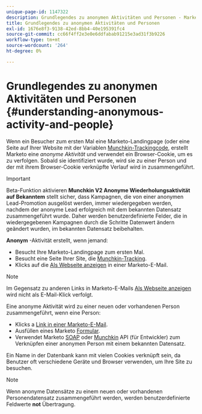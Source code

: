 ```yaml
---
unique-page-id: 1147322
description: Grundlegendes zu anonymen Aktivitäten und Personen - Marketo-Dokumente - Produktdokumentation
title: Grundlegendes zu anonymen Aktivitäten und Personen
exl-id: 1676e8f3-9138-42ed-8bb4-40e195391fc4
source-git-commit: cc66f4ff2e3e0e6ddfabab91215e3ad31f3b9226
workflow-type: tm+mt
source-wordcount: '264'
ht-degree: 0%

---
```


# Grundlegendes zu anonymen Aktivitäten und Personen {#understanding-anonymous-activity-and-people}

Wenn ein Besucher zum ersten Mal eine Marketo-Landingpage (oder eine Seite auf Ihrer Website mit der Variablen [Munchkin-Trackingcode](/help/marketo/product-docs/administration/additional-integrations/add-munchkin-tracking-code-to-your-website.md), erstellt Marketo eine _anonyme Aktivität_ und verwendet ein Browser-Cookie, um es zu verfolgen. Sobald sie identifiziert wurde, wird sie zu einer Person und der mit ihrem Browser-Cookie verknüpfte Verlauf wird in zusammengeführt.

>[!IMPORTANT]
>
>Beta-Funktion aktivieren **Munchkin V2 Anonyme Wiederholungsaktivität auf Bekanntem** stellt sicher, dass Kampagnen, die von einer anonymen Lead-Promotion ausgelöst werden, immer wiedergegeben werden, nachdem der anonyme Lead erfolgreich mit dem bekannten Datensatz zusammengeführt wurde. Daher werden benutzerdefinierte Felder, die in wiedergegebenen Kampagnen durch die Schritte Datenwert ändern geändert wurden, im bekannten Datensatz beibehalten.

**Anonym** -Aktivität erstellt, wenn jemand:

* Besucht Ihre Marketo-Landingpage zum ersten Mal.
* Besucht eine Seite Ihrer Site, die [Munchkin-Tracking](/help/marketo/product-docs/administration/additional-integrations/add-munchkin-tracking-code-to-your-website.md).
* Klicks auf die [Als Webseite anzeigen](/help/marketo/product-docs/email-marketing/general/functions-in-the-editor/add-a-view-as-web-page-link-to-an-email.md) in einer Marketo-E-Mail.

>[!NOTE]
>
>Im Gegensatz zu anderen Links in Marketo-E-Mails [Als Webseite anzeigen](/help/marketo/product-docs/email-marketing/general/functions-in-the-editor/add-a-view-as-web-page-link-to-an-email.md) wird nicht als E-Mail-Klick verfolgt.

Eine anonyme Aktivität wird zu einer neuen oder vorhandenen Person zusammengeführt, wenn eine Person:

* Klicks a [Link in einer Marketo-E-Mail](/help/marketo/product-docs/email-marketing/general/using-tokens/add-a-system-token-as-a-link-in-an-email.md).
* Ausfüllen eines Marketo [Formular](/help/marketo/product-docs/demand-generation/forms/form-actions/embed-a-form-on-your-website.md).
* Verwendet Marketo [SOAP](/help/marketo/product-docs/administration/additional-integrations/configuring-your-soap-api-settings.md) oder [Munchkin](/help/marketo/product-docs/administration/additional-integrations/add-munchkin-tracking-code-to-your-website.md) API (für Entwickler) zum Verknüpfen einer anonymen Person mit einem bekannten Datensatz.

Ein Name in der Datenbank kann mit vielen Cookies verknüpft sein, da Benutzer oft verschiedene Geräte und Browser verwenden, um Ihre Site zu besuchen.

>[!NOTE]
>
>Wenn anonyme Datensätze zu einem neuen oder vorhandenen Personendatensatz zusammengeführt werden, werden benutzerdefinierte Feldwerte **not** Übertragung.
